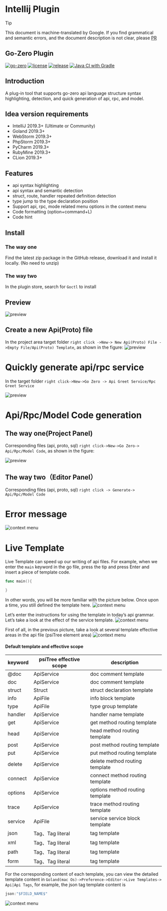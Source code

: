# Intellij Plugin
> [!TIP]
> This document is machine-translated by Google. If you find grammatical and semantic errors, and the document description is not clear, please [PR](doc-contibute.md)

## Go-Zero Plugin

[<img src="https://img.shields.io/badge/Github-go--zero-brightgreen?logo=github" alt="go-zero"/>](https://github.com/zeromicro/go-zero)
[<img src="https://img.shields.io/badge/License-MIT-blue" alt="license"/>](https://github.com/zeromicro/goctl-intellij/blob/main/LICENSE)
[<img src="https://img.shields.io/badge/Release-0.7.14-red" alt="release"/>](https://github.com/zeromicro/goctl-intellij/releases)
[<img src="https://github.com/zeromicro/goctl-intellij/workflows/Java%20CI%20with%20Gradle/badge.svg" alt="Java CI with Gradle" />](https://github.com/zeromicro/goctl-intellij/actions)

## Introduction
A plug-in tool that supports go-zero api language structure syntax highlighting, detection, and quick generation of api, rpc, and model.


## Idea version requirements
* IntelliJ 2019.3+ (Ultimate or Community)
* Goland 2019.3+
* WebStorm 2019.3+
* PhpStorm 2019.3+
* PyCharm 2019.3+
* RubyMine 2019.3+
* CLion 2019.3+

## Features
* api syntax highlighting
* api syntax and semantic detection
* struct, route, handler repeated definition detection
* type jump to the type declaration position
* Support api, rpc, mode related menu options in the context menu
* Code formatting (option+command+L)
* Code hint

## Install

### The way one
Find the latest zip package in the GitHub release, download it and install it locally. (No need to unzip)

### The way two
In the plugin store, search for `Goctl` to install


## Preview
![preview](./resource/api-compare.png)

## Create a new Api(Proto) file
In the project area target folder `right click ->New-> New Api(Proto) File ->Empty File/Api(Proto) Template`, as shown in the figure:
![preview](./resource/api-new.png)

# Quickly generate api/rpc service
In the target folder `right click->New->Go Zero -> Api Greet Service/Rpc Greet Service`

![preview](./resource/service.png)

# Api/Rpc/Model Code generation

## The way one(Project Panel)

Corresponding files (api, proto, sql) `right click->New->Go Zero-> Api/Rpc/Model Code`, as shown in the figure:

![preview](./resource/project_generate_code.png)

## The way two（Editor Panel）
Corresponding files (api, proto, sql) `right click -> Generate-> Api/Rpc/Model Code`


# Error message
![context menu](./resource/alert.png)


# Live Template
Live Template can speed up our writing of api files. For example, when we enter the `main` keyword in the go file, press the tip and press Enter and insert a piece of template code.
```go
func main(){

}
```
In other words, you will be more familiar with the picture below. Once upon a time, you still defined the template here.
![context menu](./resource/go_live_template.png)

Let’s enter the instructions for using the template in today’s api grammar. Let’s take a look at the effect of the service template.
![context menu](./resource/live_template.gif)

First of all, in the previous picture, take a look at several template effective areas in the api file (psiTree element area)
![context menu](./resource/psiTree.png)

#### Default template and effective scope
|  keyword   | psiTree effective scope|description|
|  ----  | ----  | ----  | 
| @doc  | ApiService |doc comment template|
| doc  | ApiService |doc comment template|
| struct  | Struct |struct declaration template|
| info  | ApiFile |info block template|
| type  | ApiFile |type group template|
| handler  | ApiService |handler name template|
| get  | ApiService |get method routing template|
| head  | ApiService |head method routing template|
| post  | ApiService |post method routing template|
| put  | ApiService |put method routing template|
| delete  | ApiService |delete method routing template|
| connect  | ApiService |connect method routing template|
| options  | ApiService |options method routing template|
| trace  | ApiService |trace method routing template|
| service  | ApiFile |service service block template|
| json  | Tag、Tag literal |tag template|
| xml  | Tag、Tag literal |tag template|
| path  | Tag、Tag literal |tag template|
| form  | Tag、Tag literal |tag template|

For the corresponding content of each template, you can view the detailed template content in `Goland(mac Os)->Preference->Editor->Live Templates-> Api|Api Tags`, for example, the json tag template content is
```go
json:"$FIELD_NAME$"
```
![context menu](./resource/json_tag.png)


